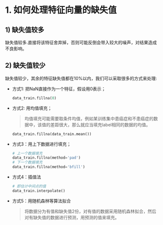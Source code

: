 # 1. 如何处理特征向量的缺失值

## 1) 缺失值较多
缺失值较多.直接将该特征舍弃掉，否则可能反倒会带入较大的噪声，对结果造成不良影响。

## 2) 缺失值较少
缺失值较少，其余的特征缺失值都在10%以内，我们可以采取很多的方式来处理:
- 方式1: 把NaN直接作为一个特征，假设用0表示；

    ```python
    data_train.fillna(0) 
    ```
- 方式2: 用均值填充；

    > 均值填充可能需要取条件均值，例如某训练集中患癌症和不患癌症的数据中，该值的差距很大，那么就应当填充label相同的数据的均值。

    ```python
    data_train.fillna(data_train.mean()) 
    ```

- 方式3：用上下数据进行填充；

    ```python
    # 上一个数据填充
    data_train.fillna(method='pad')
    # 下一个数据填充
    data_train.fillna(method='bfill') 
    ```

- 方式4：插值法

    ```python
    # 即估计中间点的值
    data_train.interpolate() 
    ```
- 方式5：用随机森林等算法拟合

    > 将数据分为有值和缺失值2份，对有值的数据采用随机森林拟合，然后对有缺失值的数据进行预测，用预测的值来填充。